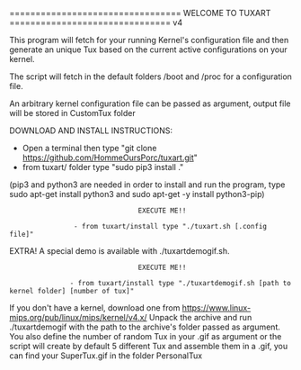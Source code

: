 
================================= WELCOME TO TUXART ===============================
v4


This program will fetch for your running Kernel's configuration file and then generate an unique Tux based on the current active configurations on your kernel.

The script will fetch in the default folders /boot and /proc for a configuration file.

An arbitrary kernel configuration file can be passed as argument, output file will be stored in CustomTux folder


DOWNLOAD AND INSTALL INSTRUCTIONS:

- Open a terminal then type "git clone https://github.com/HommeOursPorc/tuxart.git"
- from tuxart/ folder type "sudo pip3 install ."

(pip3 and python3 are needed in order to install and run the program, type sudo apt-get install python3 and sudo apt-get -y install python3-pip)


                                    EXECUTE ME!!

                    - from tuxart/install type "./tuxart.sh [.config file]"





EXTRA!
A special demo is available with ./tuxartdemogif.sh.


                                    EXECUTE ME!!

                   - from tuxart/install type "./tuxartdemogif.sh [path to kernel folder] [number of tux]"


If you don't have a kernel, download one from https://www.linux-mips.org/pub/linux/mips/kernel/v4.x/
Unpack the archive and run ./tuxartdemogif with the path to the archive's folder passed as argument.
You also define the number of random Tux in your .gif as argument or the script will create by default 5 different Tux and assemble them in a .gif, you can find your SuperTux.gif in the folder PersonalTux
